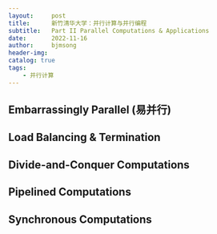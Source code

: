 ```yaml
---
layout:     post
title:      新竹清华大学：并行计算与并行编程
subtitle:   Part II Parallel Computations & Applications
date:       2022-11-16
author:     bjmsong
header-img: 
catalog: true
tags:
    - 并行计算
---
```

## Embarrassingly Parallel (易并行)

## Load Balancing & Termination

## Divide-and-Conquer Computations

## Pipelined Computations

## Synchronous Computations



